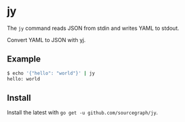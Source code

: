 # jy

The `jy` command reads JSON from stdin and writes YAML to stdout.

Convert YAML to JSON with [yj](https://github.com/sourcegraph/yj).

## Example

```sh
$ echo '{"hello": "world"}' | jy
hello: world
```

## Install

Install the latest with `go get -u github.com/sourcegraph/jy`.
